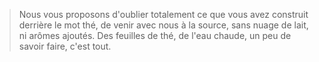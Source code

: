 > Nous vous proposons d'oublier totalement ce que vous avez construit derrière le mot thé, de venir avec nous à la source, sans nuage de lait, ni arômes ajoutés.
> Des feuilles de thé, de l'eau chaude, un peu de savoir faire, c'est tout.
